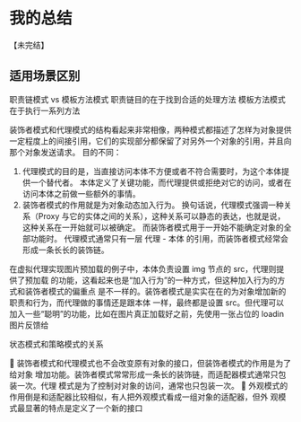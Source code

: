 # 我的总结
【未完结】

## 适用场景区别

职责链模式 vs 模板方法模式
职责链目的在于找到合适的处理方法
模板方法模式在于执行一系列方法


装饰者模式和代理模式的结构看起来非常相像，两种模式都描述了怎样为对象提供一定程度上的间接引用，它们的实现部分都保留了对另外一个对象的引用，并且向那个对象发送请求。
目的不同：
1. 代理模式的目的是，当直接访问本体不方便或者不符合需要时，为这个本体提供一个替代者。
本体定义了关键功能，而代理提供或拒绝对它的访问，或者在访问本体之前做一些额外的事情。
2. 装饰者模式的作用就是为对象动态加入行为。
换句话说，代理模式强调一种关系（Proxy 与它的实体之间的关系），这种关系可以静态的表达，也就是说，这种关系在一开始就可以被确定。
而装饰者模式用于一开始不能确定对象的全部功能时。
代理模式通常只有一层 代理 - 本体 的引用，而装饰者模式经常会形成一条长长的装饰链。

在虚拟代理实现图片预加载的例子中，本体负责设置 img 节点的 src，代理则提供了预加载
的功能，这看起来也是“加入行为”的一种方式，但这种加入行为的方式和装饰者模式的偏重点
是不一样的。装饰者模式是实实在在的为对象增加新的职责和行为，而代理做的事情还是跟本体
一样，最终都是设置 src。但代理可以加入一些“聪明”的功能，比如在图片真正加载好之前，先使用一张占位的 loadin 图片反馈给

状态模式和策略模式的关系

 装饰者模式和代理模式也不会改变原有对象的接口，但装饰者模式的作用是为了给对象
增加功能。装饰者模式常常形成一条长的装饰链，而适配器模式通常只包装一次。代理
模式是为了控制对对象的访问，通常也只包装一次。
 外观模式的作用倒是和适配器比较相似，有人把外观模式看成一组对象的适配器，但外
观模式最显著的特点是定义了一个新的接口

